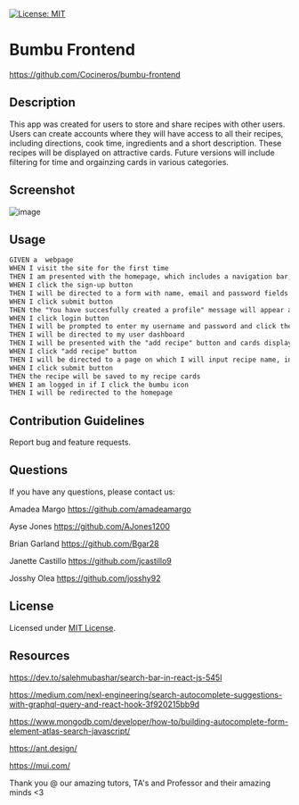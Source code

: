 [![License: MIT](https://img.shields.io/badge/License-MIT-yellow.svg)](https://opensource.org/licenses/MIT)

# Bumbu Frontend
https://github.com/Cocineros/bumbu-frontend

## Description
This app was created for users to store and share recipes with other users. Users can create accounts where they will have access to all their recipes, including directions, cook time, ingredients and a short description. These recipes will be displayed on attractive cards. Future versions will include filtering for time and orgainzing cards in various categories. 

## Screenshot
![image](https://user-images.githubusercontent.com/88861538/159187590-33ae5f1c-a3f8-44c4-8ccb-28f41f72582e.png)


## Usage

```md
GIVEN a  webpage
WHEN I visit the site for the first time
THEN I am presented with the homepage, which includes a navigation bar, a description of the site, example recipe cards, login and sign-up buttons and a footer
WHEN I click the sign-up button
THEN I will be directed to a form with name, email and password fields I will fill out 
WHEN I click submit button
THEN the "You have succesfully created a profile" message will appear and I will be directed to my user dashboard
WHEN I click login button
THEN I will be prompted to enter my username and password and click the login button
THEN I will be directed to my user dashboard
THEN I will be presented with the "add recipe" button and cards displaying my saved recipes
WHEN I click "add recipe" button
THEN I will be directed to a page on which I will input recipe name, ingredients, directions and description fields
WHEN I click submit button
THEN the recipe will be saved to my recipe cards
WHEN I am logged in if I click the bumbu icon
THEN I will be redirected to the homepage

```

## Contribution Guidelines
Report bug and feature requests.

## Questions
If you have any questions, please contact us:

Amadea Margo
https://github.com/amadeamargo

Ayse Jones
https://github.com/AJones1200

Brian Garland
https://github.com/Bgar28

Janette Castillo
https://github.com/jcastillo9

Josshy Olea
https://github.com/josshy92 

## License 
Licensed under [MIT License](https://opensource.org/licenses/MIT).

## Resources
https://dev.to/salehmubashar/search-bar-in-react-js-545l


https://medium.com/nexl-engineering/search-autocomplete-suggestions-with-graphql-query-and-react-hook-3f920215bb9d


https://www.mongodb.com/developer/how-to/building-autocomplete-form-element-atlas-search-javascript/


https://ant.design/


https://mui.com/


Thank you @ our amazing tutors, TA's and Professor and their amazing minds <3